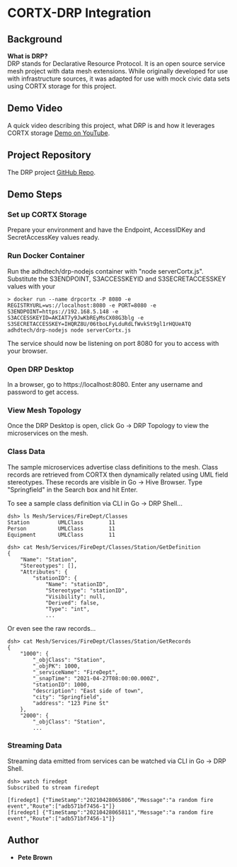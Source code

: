 # CORTX-DRP Integration

## Background

**What is DRP?**<br/>
DRP stands for Declarative Resource Protocol.  It is an open source service mesh project with data mesh extensions.  While originally developed for use with infrastructure sources, it was adapted for use with mock civic data sets using CORTX storage for this project.

## Demo Video
A quick video describing this project, what DRP is and how it leverages CORTX storage [Demo on YouTube](https://youtu.be/_fWgcD-Y-G4).

## Project Repository
The DRP project [GitHub Repo](https://github.com/adhdtech/DRP).

## Demo Steps

### Set up CORTX Storage
Prepare your environment and have the Endpoint, AccessIDKey and SecretAccessKey values ready.

### Run Docker Container
Run the adhdtech/drp-nodejs container with "node serverCortx.js".  Substitute the S3ENDPOINT, S3ACCESSKEYID and S3SECRETACCESSKEY values with your

```
> docker run --name drpcortx -P 8080 -e REGISTRYURL=ws://localhost:8080 -e PORT=8080 -e S3ENDPOINT=https://192.168.5.148 -e S3ACCESSKEYID=AKIAT7y9JwKbREyMsCX08G3blg -e S3SECRETACCESSKEY=IHQRZ8U/06tboLFyLduRdLfWvkSt9gl1rHQUeATQ adhdtech/drp-nodejs node serverCortx.js
```

The service should now be listening on port 8080 for you to access with your browser.

### Open DRP Desktop
In a browser, go to https://localhost:8080.  Enter any username and password to get access.

### View Mesh Topology
Once the DRP Desktop is open, click Go -> DRP Topology to view the microservices on the mesh.

### Class Data
The sample microservices advertise class definitions to the mesh.  Class records are retrieved from CORTX then dynamically related using UML field stereotypes.  These records are visible in Go -> Hive Browser.  Type "Springfield" in the Search box and hit Enter.

To see a sample class definition via CLI in Go -> DRP Shell...
```
dsh> ls Mesh/Services/FireDept/Classes
Station         UMLClass        11
Person          UMLClass        11
Equipment       UMLClass        11

dsh> cat Mesh/Services/FireDept/Classes/Station/GetDefinition
{
    "Name": "Station",
    "Stereotypes": [],
    "Attributes": {
        "stationID": {
            "Name": "stationID",
            "Stereotype": "stationID",
            "Visibility": null,
            "Derived": false,
            "Type": "int",
            ...
```
Or even see the raw records...
```
dsh> cat Mesh/Services/FireDept/Classes/Station/GetRecords
{
    "1000": {
        "_objClass": "Station",
        "_objPK": 1000,
        "_serviceName": "FireDept",
        "_snapTime": "2021-04-27T08:00:00.000Z",
        "stationID": 1000,
        "description": "East side of town",
        "city": "Springfield",
        "address": "123 Pine St"
    },
    "2000": {
        "_objClass": "Station",
        ...
```

### Streaming Data
Streaming data emitted from services can be watched via CLI in Go -> DRP Shell.
```
dsh> watch firedept
Subscribed to stream firedept

[firedept] {"TimeStamp":"20210428065806","Message":"a random fire event","Route":["adb571bf7456-1"]}
[firedept] {"TimeStamp":"20210428065811","Message":"a random fire event","Route":["adb571bf7456-1"]}
```

## Author
- **Pete Brown**
